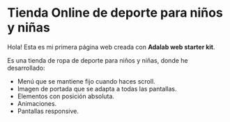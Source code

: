 # Tienda Online de deporte para niños y niñas

Hola! Esta es mi primera página web creada con **Adalab web starter kit**.

Es una tienda de ropa de deporte para niños y niñas, donde he desarrollado:

- Menú que se mantiene fijo cuando haces scroll.
- Imagen de portada que se adapta a todas las pantallas.
- Elementos con posición absoluta.
- Animaciones.
- Pantallas responsive.
